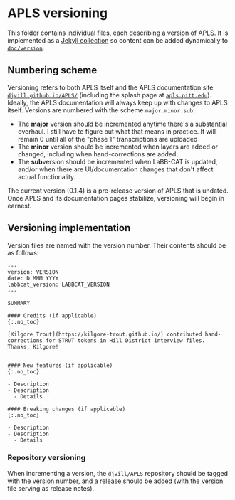 # APLS versioning

This folder contains individual files, each describing a version of APLS.
It is implemented as a [Jekyll collection](https://jekyllrb.com/docs/collections/) so content can be added dynamically to [`doc/version`](../doc/version).


## Numbering scheme

Versioning refers to both APLS itself and the APLS documentation site [`djvill.github.io/APLS/`](https://djvill.github.io/APLS/) (including the splash page at [`apls.pitt.edu`](https://apls.pitt.edu/)).
Ideally, the APLS documentation will always keep up with changes to APLS itself.
Versions are numbered with the scheme `major.minor.sub`:

- The **major** version should be incremented anytime there's a substantial overhaul. I still have to figure out what that means in practice. It will remain 0 until all of the "phase 1" transcriptions are uploaded
- The **minor** version should be incremented when layers are added or changed, including when hand-corrections are added.
- The **sub**version should be incremented when LaBB-CAT is updated, and/or when there are UI/documentation changes that don't affect actual functionality.

The current version (0.1.4) is a pre-release version of APLS that is undated.
Once APLS and its documentation pages stabilize, versioning will begin in earnest.

## Versioning implementation

Version files are named with the version number.
Their contents should be as follows:

```
---
version: VERSION
date: D MMM YYYY
labbcat_version: LABBCAT_VERSION
---

SUMMARY

#### Credits (if applicable)
{:.no_toc}

[Kilgore Trout](https://kilgore-trout.github.io/) contributed hand-corrections for STRUT tokens in Hill District interview files.
Thanks, Kilgore!


#### New features (if applicable)
{:.no_toc}

- Description
- Description
  - Details

#### Breaking changes (if applicable)
{:.no_toc}

- Description
- Description
  - Details

```

### Repository versioning

When incrementing a version, the `djvill/APLS` repository should be tagged with the version number, and a release should be added (with the version file serving as release notes).
